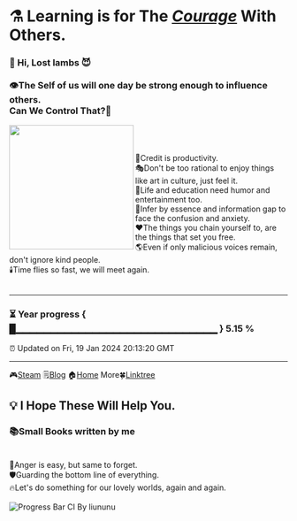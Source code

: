 # ⚗️ Learning is for The *[Courage](https://steamcommunity.com/profiles/76561198179920187)* With Others.
### 🌱 Hi, Lost lambs 😈<br/><br/>👁️The Self of us will one day be strong enough to influence others.<br/>Can We Control That?👿
<img align="left" src="https://github.com/VoluntieTsai/VoluntieTsai/blob/main/Elias.png" height="225" width="auto" >  
<br/><br/><br/>
🤝Credit is productivity.<br/>
🎭Don't be too rational to enjoy things like art in culture, just feel it.<br/>
👻Life and education need humor and entertainment too.<br/>
💬Infer by essence and information gap to face the confusion and anxiety.<br/>
❤️The things you chain yourself to, are the things that set you free.<br/>
🌎Even if only malicious voices remain, don't ignore kind people.<br/>
🕯️Time flies so fast, we will meet again.
<br/><br/>

---
### ⏳ Year progress { █▁▁▁▁▁▁▁▁▁▁▁▁▁▁▁▁▁▁▁▁▁▁▁▁▁▁▁▁▁ } 5.15 %
⏰ Updated on Fri, 19 Jan 2024 20:13:20 GMT

---
🎮[Steam](https://steamcommunity.com/profiles/76561198179920187) 🗒️[Blog](https://steamcommunity.com/profiles/76561198179920187) 🏠[Home](https://steamcommunity.com/profiles/76561198179920187) More🍀[Linktree](https://linktr.ee/)
## 💡 I Hope These Will Help You.
### 📚Small Books written by me<br/><br/>
🍃Anger is easy, but same to forget.<br/>
🛡️Guarding the bottom line of everything.<br/>
🔥Let's do something for our lovely worlds, again and again.<br/><br/>
![Progress Bar CI By liununu](https://github.com/liununu/liununu/workflows/Progress%20Bar%20CI/badge.svg)
